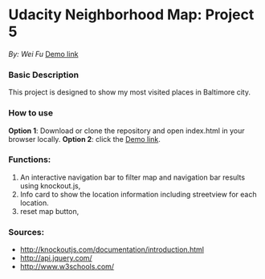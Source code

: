 # Udacity Neighborhood Map: Project 5
*By: Wei Fu* [Demo link](https://fupangpangpang.github.io/Neighborhood_Map)

  

### Basic Description
This project is designed to show my most visited places in Baltimore city.


### How to use
**Option 1**: Download or clone the repository and open index.html in your browser locally.
**Option 2**: click the [Demo link](https://fupangpangpang.github.io/Neighborhood_Map).

### Functions:
1. An interactive navigation bar to filter map and navigation bar results using knockout.js, 
3. Info card to show the location information including streetview for each location. 
2. reset map button, 


### Sources:
* http://knockoutjs.com/documentation/introduction.html
* http://api.jquery.com/
* http://www.w3schools.com/
